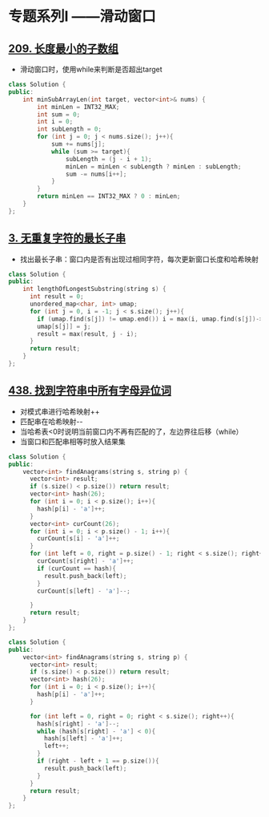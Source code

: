 # 专题系列I ——滑动窗口



## [209. 长度最小的子数组 ](https://leetcode.cn/problems/minimum-size-subarray-sum/description/)

- 滑动窗口时，使用while来判断是否超出target

```C++
class Solution {
public:
    int minSubArrayLen(int target, vector<int>& nums) {
        int minLen = INT32_MAX;
        int sum = 0;
        int i = 0;
        int subLength = 0;
        for (int j = 0; j < nums.size(); j++){
            sum += nums[j];
            while (sum >= target){
                subLength = (j - i + 1);
                minLen = minLen < subLength ? minLen : subLength;
                sum -= nums[i++];
            }
        }
        return minLen == INT32_MAX ? 0 : minLen;
    }
};
```

## [3. 无重复字符的最长子串 ](https://leetcode.cn/problems/longest-substring-without-repeating-characters/?envType=study-plan-v2&envId=top-100-liked)

- 找出最长子串：窗口内是否有出现过相同字符，每次更新窗口长度和哈希映射

```C++
class Solution {
public:
    int lengthOfLongestSubstring(string s) {
      int result = 0;
      unordered_map<char, int> umap;
      for (int j = 0, i = -1; j < s.size(); j++){
        if (umap.find(s[j]) != umap.end()) i = max(i, umap.find(s[j])->second);
        umap[s[j]] = j;
        result = max(result, j - i);
      }
      return result;
    }
};
```

## [438. 找到字符串中所有字母异位词](https://leetcode.cn/problems/find-all-anagrams-in-a-string/?envType=study-plan-v2&envId=top-100-liked)

- 对模式串进行哈希映射++
- 匹配串在哈希映射--
- 当哈希表<0时说明当前窗口内不再有匹配的了，左边界往后移（while）
- 当窗口和匹配串相等时放入结果集

```C++
class Solution {
public:
    vector<int> findAnagrams(string s, string p) {
      vector<int> result;
      if (s.size() < p.size()) return result;
      vector<int> hash(26);
      for (int i = 0; i < p.size(); i++){
        hash[p[i] - 'a']++;
      }
      vector<int> curCount(26);
      for (int i = 0; i < p.size() - 1; i++){
        curCount[s[i] - 'a']++;
      }
      for (int left = 0, right = p.size() - 1; right < s.size(); right++, left++){
        curCount[s[right] - 'a']++;
        if (curCount == hash){
          result.push_back(left);
        }
        curCount[s[left] - 'a']--;

      }
      return result;
    }
};

class Solution {
public:
    vector<int> findAnagrams(string s, string p) {
      vector<int> result;
      if (s.size() < p.size()) return result;
      vector<int> hash(26);
      for (int i = 0; i < p.size(); i++){
        hash[p[i] - 'a']++;
      }

      for (int left = 0, right = 0; right < s.size(); right++){
        hash[s[right] - 'a']--;
        while (hash[s[right] - 'a'] < 0){
          hash[s[left] - 'a']++;
          left++;
        }
        if (right - left + 1 == p.size()){
          result.push_back(left);
        }
      }
      return result;
    }
};
```

